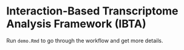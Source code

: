 # Interaction-Based Transcriptome Analysis Framework (IBTA)

Run `demo.Rmd` to go through the workflow and get more details.
